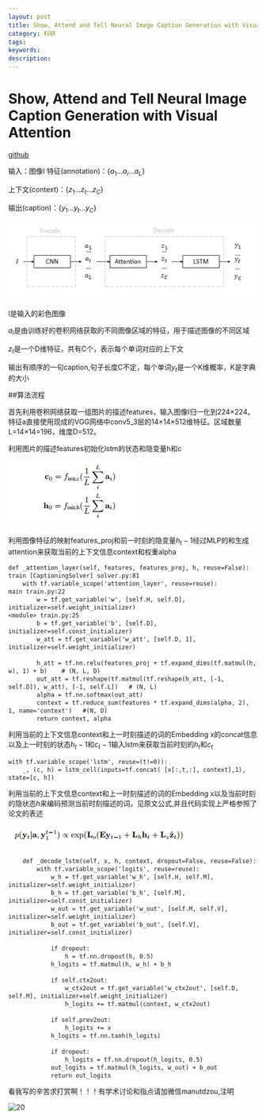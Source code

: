 ```yaml
---
layout: post
title: Show, Attend and Tell Neural Image Caption Generation with Visual Attention
category: 科研
tags: 
keywords: 
description:
---
```


# Show, Attend and Tell Neural Image Caption Generation with Visual Attention

[github](https://github.com/yunjey/show-attend-and-tell)

输入：图像I
特征(annotation)：$\left \{ a_1...a_i...a_L \right \}$

上下文(context)：$\left \{ z_1...z_t...z_C \right \}$

输出(caption)：$\left \{ y_1...y_t...y_C \right \}$

![1](/public/img/posts/caption/1.PNG)

I是输入的彩色图像

$a_i$是由训练好的卷积网络获取的不同图像区域的特征，用于描述图像的不同区域

$z_t$是一个D维特征，共有C个，表示每个单词对应的上下文

输出有顺序的一句caption,句子长度C不定，每个单词$y_t$是一个K维概率，K是字典的大小

##算法流程

首先利用卷积网络获取一组图片的描述features，输入图像I归一化到224×224。特征a直接使用现成的VGG网络中conv5_3层的14×14×512维特征。区域数量L=14×14=196，维度D=512。

利用图片的描述features初始化lstm的状态和隐变量h和c

![2](/public/img/posts/caption/2.PNG)

利用图像特征的映射features_proj和前一时刻的隐变量$h_t-1$经过MLP的和生成attention来获取当前的上下文信息context和权重alpha

```
def _attention_layer(self, features, features_proj, h, reuse=False):                                                                                                             train [CaptioningSolver] solver.py:81
    with tf.variable_scope('attention_layer', reuse=reuse):                                                                                                                      main train.py:22
        w = tf.get_variable('w', [self.H, self.D], initializer=self.weight_initializer)                                                                                          <module> train.py:25
        b = tf.get_variable('b', [self.D], initializer=self.const_initializer)                                                                                                
        w_att = tf.get_variable('w_att', [self.D, 1], initializer=self.weight_initializer)                                                                                    
                                                                                                                                                                                    
        h_att = tf.nn.relu(features_proj + tf.expand_dims(tf.matmul(h, w), 1) + b)    # (N, L, D)                                                                             
        out_att = tf.reshape(tf.matmul(tf.reshape(h_att, [-1, self.D]), w_att), [-1, self.L])   # (N, L)                                                                      
        alpha = tf.nn.softmax(out_att)                                                                                                                                        
        context = tf.reduce_sum(features * tf.expand_dims(alpha, 2), 1, name='context')   #(N, D)                                                                             
        return context, alpha                                 
```

利用当前的上下文信息context和上一时刻描述的词的Embedding x的concat信息以及上一时刻的状态$h_t-1$和$c_t-1$输入lstm来获取当前时刻的$h_t$和$c_t$

```
with tf.variable_scope('lstm', reuse=(t!=0)):                                                                                                                         
    _, (c, h) = lstm_cell(inputs=tf.concat( [x[:,t,:], context],1), state=[c, h])
```

利用当前的上下文信息context和上一时刻描述的词的Embedding x以及当前时刻的隐状态$h$来编码预测当前时刻描述的词，见原文公式,并且代码实现上严格参照了论文的表述

![3](/public/img/posts/caption/3.PNG)

```
    def _decode_lstm(self, x, h, context, dropout=False, reuse=False):
        with tf.variable_scope('logits', reuse=reuse):
            w_h = tf.get_variable('w_h', [self.H, self.M], initializer=self.weight_initializer)
            b_h = tf.get_variable('b_h', [self.M], initializer=self.const_initializer)
            w_out = tf.get_variable('w_out', [self.M, self.V], initializer=self.weight_initializer)
            b_out = tf.get_variable('b_out', [self.V], initializer=self.const_initializer)

            if dropout:
                h = tf.nn.dropout(h, 0.5)
            h_logits = tf.matmul(h, w_h) + b_h

            if self.ctx2out:
                w_ctx2out = tf.get_variable('w_ctx2out', [self.D, self.M], initializer=self.weight_initializer)
                h_logits += tf.matmul(context, w_ctx2out)

            if self.prev2out:
                h_logits += x
            h_logits = tf.nn.tanh(h_logits)

            if dropout:
                h_logits = tf.nn.dropout(h_logits, 0.5)
            out_logits = tf.matmul(h_logits, w_out) + b_out
            return out_logits
```

看我写的辛苦求打赏啊！！！有学术讨论和指点请加微信manutdzou,注明

![20](/public/img/pay.jpg)